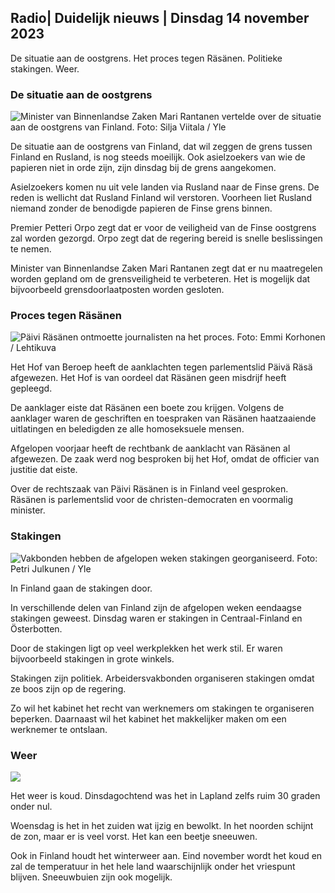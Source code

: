 ## Radio\| Duidelijk nieuws \| Dinsdag 14 november 2023

De situatie aan de oostgrens. Het proces tegen Räsänen. Politieke stakingen. Weer.

### De situatie aan de oostgrens

![Minister van Binnenlandse Zaken Mari Rantanen vertelde over de situatie aan de oostgrens van Finland. Foto: Silja Viitala / Yle](https://images.cdn.yle.fi/image/upload/c_crop,h_2035,w_3619,x_0,y_102/ar_1.7777777777777777,c_fill,g_faces,h_675,w_1200/dpr_1.0/q_auto:eco/f_auto/fl_lossy/v1699539222/39-1186974652d2d84065b6)

De situatie aan de oostgrens van Finland, dat wil zeggen de grens tussen Finland en Rusland, is nog steeds moeilijk. Ook asielzoekers van wie de papieren niet in orde zijn, zijn dinsdag bij de grens aangekomen.

Asielzoekers komen nu uit vele landen via Rusland naar de Finse grens. De reden is wellicht dat Rusland Finland wil verstoren. Voorheen liet Rusland niemand zonder de benodigde papieren de Finse grens binnen.

Premier Petteri Orpo zegt dat er voor de veiligheid van de Finse oostgrens zal worden gezorgd. Orpo zegt dat de regering bereid is snelle beslissingen te nemen.

Minister van Binnenlandse Zaken Mari Rantanen zegt dat er nu maatregelen worden gepland om de grensveiligheid te verbeteren. Het is mogelijk dat bijvoorbeeld grensdoorlaatposten worden gesloten.

### Proces tegen Räsänen

![Päivi Räsänen ontmoette journalisten na het proces. Foto: Emmi Korhonen / Lehtikuva](https://images.cdn.yle.fi/image/upload/c_crop,h_2874,w_5110,x_10,y_131/ar_1.7777777777777777,c_fill,g_faces,h_675,w_1200/dpr_1.0/q_auto:eco/f_auto/fl_lossy/v1699970382/39-1200146655334491cf27)

Het Hof van Beroep heeft de aanklachten tegen parlementslid Päivä Räsä afgewezen. Het Hof is van oordeel dat Räsänen geen misdrijf heeft gepleegd.

De aanklager eiste dat Räsänen een boete zou krijgen. Volgens de aanklager waren de geschriften en toespraken van Räsänen haatzaaiende uitlatingen en beledigden ze alle homoseksuele mensen.

Afgelopen voorjaar heeft de rechtbank de aanklacht van Räsänen al afgewezen. De zaak werd nog besproken bij het Hof, omdat de officier van justitie dat eiste.

Over de rechtszaak van Päivi Räsänen is in Finland veel gesproken. Räsänen is parlementslid voor de christen-democraten en voormalig minister.

### Stakingen

![Vakbonden hebben de afgelopen weken stakingen georganiseerd. Foto: Petri Julkunen / Yle ](https://images.cdn.yle.fi/image/upload/c_crop,h_2268,w_4031,x_0,y_79/ar_1.7777777777777777,c_fill,g_faces,h_675,w_1200/dpr_1.0/q_auto:eco/f_auto/fl_lossy/v1699516057/39-1197941654c8e0786a42)

In Finland gaan de stakingen door.

In verschillende delen van Finland zijn de afgelopen weken eendaagse stakingen geweest. Dinsdag waren er stakingen in Centraal-Finland en Österbotten.

Door de stakingen ligt op veel werkplekken het werk stil. Er waren bijvoorbeeld stakingen in grote winkels.

Stakingen zijn politiek. Arbeidersvakbonden organiseren stakingen omdat ze boos zijn op de regering.

Zo wil het kabinet het recht van werknemers om stakingen te organiseren beperken. Daarnaast wil het kabinet het makkelijker maken om een werknemer te ontslaan.

### Weer

![](https://images.cdn.yle.fi/image/upload/c_crop,h_1080,w_1919,x_0,y_0/ar_1.7777777777777777,c_fill,g_faces,h_675,w_1200/dpr_1.0/q_auto:eco/f_auto/fl_lossy/v1699978341/39-120060665539c47bcdf6)

Het weer is koud. Dinsdagochtend was het in Lapland zelfs ruim 30 graden onder nul.

Woensdag is het in het zuiden wat ijzig en bewolkt. In het noorden schijnt de zon, maar er is veel vorst. Het kan een beetje sneeuwen.

Ook in Finland houdt het winterweer aan. Eind november wordt het koud en zal de temperatuur in het hele land waarschijnlijk onder het vriespunt blijven. Sneeuwbuien zijn ook mogelijk.